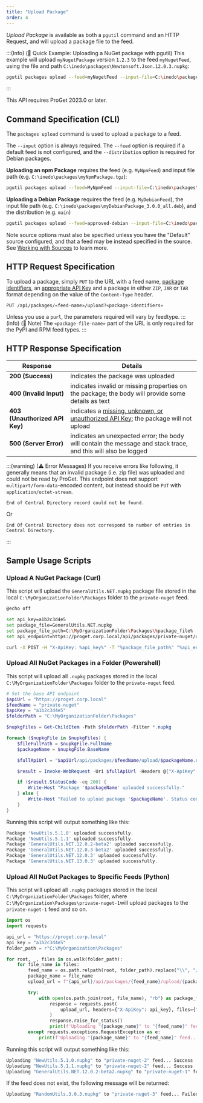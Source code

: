 ```yaml
---
title: "Upload Package"
order: 4
---
```


*Upload Package* is available as both a `pgutil` command and an HTTP Request, and will upload a package file to the feed. 

:::(Info) (🚀 Quick Example: Uploading a NuGet package with pgutil)
This example will upload `myNugetPackage` version `1.2.3` to the feed `myNugetFeed`, using the file and path  `C:\inedo\packages\Newtonsoft.Json.12.0.3.nupkg`:

```bash
pgutil packages upload --feed=myNugetFeed --input-file=C:\inedo\packages\Newtonsoft.Json.12.0.3.nupkg
```
:::

This API requires ProGet 2023.0 or later.

## Command Specification (CLI)
The `packages upload` command is used to upload a package to a feed.

The `--input` option is always required. The `--feed` option is required if a default feed is not configured, and the `--distribution` option is required for Debian packages. 

**Uploading an npm Package** requires the feed (e.g. `MyNpmFeed`) and input file path (e.g. `C:\inedo\packages\myNpmPackage.tgz`):

```bash
pgutil packages upload --feed=MyNpmFeed --input-file=C:\inedo\packages\myNpmPackage.tgz
```

**Uploading a Debian Package** requires the feed (e.g. `MyDebianFeed`), the input file path (e.g. `C:\inedo\packages\myDebianPackage_3.0.0_all.deb`), and the distribution (e.g. `main`)

```bash
pgutil packages upload --feed=approved-debian --input-file=C:\inedo\packages\myDebianPackage_3.0.0_all.deb --distribution=main
```

Note source options must also be specified unless you have the "Default" source configured, and that a feed may be instead specified in the source. See [Working with Sources](/docs/proget/reference-api/proget-pgutil#sources) to learn more.

## HTTP Request Specification

To upload a package, simply `PUT` to the URL with a feed name, [package identifiers](/docs/proget/reference-api/proget-api-packages#using-multiple-parameters), an [appropriate API Key](/docs/proget/reference-api/proget-api-packages#authentication) and a package in either `ZIP`, `JAR` or `TAR` format depending on the value of the `Content-Type` header.

```plaintext
PUT /api/packages/«feed-name»/upload?«package-identifiers»
```

Unless you use a `purl`, the parameters required will vary by feedtype. 
:::(info) (📄 Note)
The `«package-file-name»` part of the URL is only required for the PyPI and RPM feed types.
:::

## HTTP Response Specification
| Response | Details |
| --- | --- |
| **200 (Success)** | indicates the package was uploaded
| **400 (Invalid Input)** | indicates invalid or missing properties on the package; the body will provide some details as text
|  **403 (Unauthorized API Key)** | indicates a [missing, unknown, or unauthorized API Key](/docs/proget/reference-api/proget-api-packages#authentication); the package will not upload
| **500 (Server Error)** | indicates an unexpected error; the body will contain the message and stack trace, and this will also be logged

:::(warning) (⚠ Error Messages)
If you receive errors like following, it generally means that an invalid package (i.e. zip file) was uploaded and could not be read by ProGet. This endpoint does not support `multipart/form-data`-encoded content, but instead should be `PUT` with `application/octet-stream`.

```plaintext
End of Central Directory record could not be found.
```

Or

```plaintext
End Of Central Directory does not correspond to number of entries in Central Directory.
```
:::

## Sample Usage Scripts

### Upload A NuGet Package (Curl)
This script will upload the `GeneralUtils.NET.nupkg` package file stored in the local `C:\MyOrganizationFolder\Packages` folder to the `private-nuget` feed.

```bash
@echo off

set api_key=a1b2c3d4e5
set package_file=GeneralUtils.NET.nupkg
set package_file_path=C:\MyOrganizationFolder\Packages\%package_file%
set api_endpoint=https://proget.corp.local/api/packages/private-nuget/upload/

curl -X POST -H "X-ApiKey: %api_key%" -T "%package_file_path%" "%api_endpoint%"
```

### Upload All NuGet Packages in a Folder (Powershell)
This script will upload all `.nupkg` packages stored in the local `C:\MyOrganizationFolder\Packages` folder  to the `private-nuget` feed.

```powershell
# Set the base API endpoint
$apiUrl = "https://proget.corp.local"
$feedName = "private-nuget"
$apiKey = "a1b2c3d4e5"  
$folderPath = "C:\MyOrganizationFolder\Packages"

$nupkgFiles = Get-ChildItem -Path $folderPath -Filter *.nupkg

foreach ($nupkgFile in $nupkgFiles) {
    $fileFullPath = $nupkgFile.FullName
    $packageName = $nupkgFile.BaseName

    $fullApiUrl = "$apiUrl/api/packages/$feedName/upload/$packageName.nupkg"

    $result = Invoke-WebRequest -Uri $fullApiUrl -Headers @{"X-ApiKey" = $apiKey} -Method POST -InFile $fileFullPath

    if ($result.StatusCode -eq 200) {
        Write-Host "Package '$packageName' uploaded successfully."
    } else {
        Write-Host "Failed to upload package '$packageName'. Status code: $($result.StatusCode)"
    }
}
```

Running this script will output something like this:

```powershell
Package 'NewUtils.5.1.0' uploaded successfully.
Package 'NewUtils.5.1.1' uploaded successfully.
Package 'GeneralUtils.NET.12.0.2-beta2' uploaded successfully.
Package 'GeneralUtils.NET.12.0.3-beta2' uploaded successfully.
Package 'GeneralUtils.NET.12.0.3' uploaded successfully.
Package 'GeneralUtils.NET.13.0.3' uploaded successfully.
```

### Upload All NuGet Packages to Specific Feeds (Python)
This script will upload all `.nupkg` packages stored in the local `C:\MyOrganizationFolder\Packages` folder, where `C:\MyOrganization\Packages\private-nuget-1`will upload packages to the `private-nuget-1` feed and so on.

```python
import os
import requests

api_url = "https://proget.corp.local"
api_key = "a1b2c3d4e5"
folder_path = r"C:\MyOrganization\Packages"

for root, _, files in os.walk(folder_path):
    for file_name in files:
        feed_name = os.path.relpath(root, folder_path).replace("\\", "/")
        package_name = file_name
        upload_url = f"{api_url}/api/packages/{feed_name}/upload/{package_name}"

        try:
            with open(os.path.join(root, file_name), "rb") as package_file:
                response = requests.post(
                    upload_url, headers={"X-ApiKey": api_key}, files={"file": package_file}
                )
                response.raise_for_status()
                print(f'Uploading "{package_name}" to "{feed_name}" feed... Success')
        except requests.exceptions.RequestException as e:
            print(f'Uploading "{package_name}" to "{feed_name}" feed... Failed: {e}')
```

Running this script will output something like this:

```python
Uploading "NewUtils.5.1.0.nupkg" to "private-nuget-2" feed... Success
Uploading "NewUtils.5.1.1.nupkg" to "private-nuget-2" feed... Success
Uploading "GeneralUtils.NET.12.0.2-beta2.nupkg" to "private-nuget-1" feed... Success
```

If the feed does not exist, the following message will be returned:

```python
Uploading "RandomUtils.3.0.3.nupkg" to "private-nuget-3" feed... Failed: Feed private-nuget-3 not found.
```